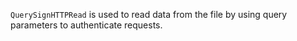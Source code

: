 `QuerySignHTTPRead` is used to read data from the file by using query parameters to authenticate requests.